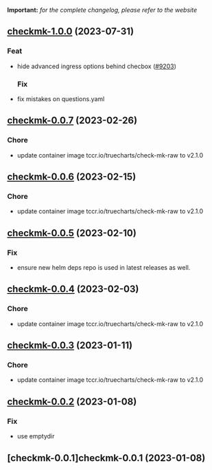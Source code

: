 **Important:**
*for the complete changelog, please refer to the website*












## [checkmk-1.0.0](https://github.com/truecharts/charts/compare/checkmk-0.0.7...checkmk-1.0.0) (2023-07-31)

### Feat

- hide advanced ingress options behind checbox ([#9203](https://github.com/truecharts/charts/issues/9203))
  
  ### Fix

- fix mistakes on questions.yaml
  
  


## [checkmk-0.0.7](https://github.com/truecharts/charts/compare/checkmk-0.0.6...checkmk-0.0.7) (2023-02-26)

### Chore

- update container image tccr.io/truecharts/check-mk-raw to v2.1.0
  
  


## [checkmk-0.0.6](https://github.com/truecharts/charts/compare/checkmk-0.0.5...checkmk-0.0.6) (2023-02-15)

### Chore

- update container image tccr.io/truecharts/check-mk-raw to v2.1.0
  
  


## [checkmk-0.0.5](https://github.com/truecharts/charts/compare/checkmk-0.0.4...checkmk-0.0.5) (2023-02-10)

### Fix

- ensure new helm deps repo is used in latest releases as well.
  
  


## [checkmk-0.0.4](https://github.com/truecharts/charts/compare/checkmk-0.0.3...checkmk-0.0.4) (2023-02-03)

### Chore

- update container image tccr.io/truecharts/check-mk-raw to v2.1.0
  
  


## [checkmk-0.0.3](https://github.com/truecharts/charts/compare/checkmk-0.0.2...checkmk-0.0.3) (2023-01-11)

### Chore

- update container image tccr.io/truecharts/check-mk-raw to v2.1.0
  
  


## [checkmk-0.0.2](https://github.com/truecharts/charts/compare/checkmk-0.0.1...checkmk-0.0.2) (2023-01-08)

### Fix

- use emptydir
  
  


## [checkmk-0.0.1]checkmk-0.0.1 (2023-01-08)

